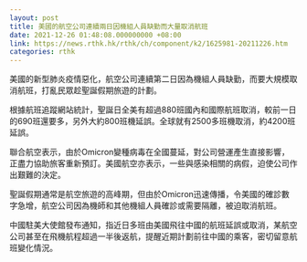 ```yaml
---
layout: post
title: 美國的航空公司連續兩日因機組人員缺勤而大量取消航班
date: 2021-12-26 01:48:08.000000000 +08:00
link: https://news.rthk.hk/rthk/ch/component/k2/1625981-20211226.htm
categories: rthk
---
```


美國的新型肺炎疫情惡化，航空公司連續第二日因為機組人員缺勤，而要大規模取消航班，打亂民眾趁聖誕假期旅遊的計劃。

根據航班追蹤網站統計，聖誕日全美有超過880班國內和國際航班取消，較前一日的690班還要多，另外大約800班機延誤。全球就有2500多班機取消，約4200班延誤。

聯合航空表示，由於Omicron變種病毒在全國蔓延，對公司營運產生直接影響，正盡力協助旅客重新預訂。美國航空亦表示，一些與感染相關的病假，迫使公司作出艱難的決定。

聖誕假期通常是航空旅遊的高峰期，但由於Omicron迅速傳播，令美國的確診數字急增，航空公司因為機師和其他機組人員確診或需要隔離，被迫取消航班。

中國駐美大使館發布通知，指近日多班由美國飛往中國的航班延誤或取消，某航空公司甚至在飛機航程超過一半後返航，提醒近期計劃前往中國的乘客，密切留意航班變化情況。
